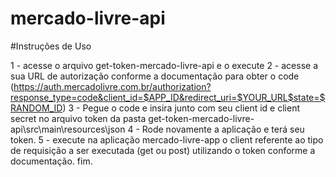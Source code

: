 # mercado-livre-api

#Instruções de Uso

1 - acesse o arquivo get-token-mercado-livre-api e o execute
2 - acesse a sua URL de autorização conforme a documentação para obter o code (https://auth.mercadolivre.com.br/authorization?response_type=code&client_id=$APP_ID&redirect_uri=$YOUR_URL$state=$RANDOM_ID)
3 - Pegue o code e insira junto com seu client id e client secret no arquivo token da pasta get-token-mercado-livre-api\src\main\resources\json
4 - Rode novamente a aplicação e terá seu token.
5 - execute na aplicação mercado-livre-app o client referente ao tipo de requisição a ser executada (get ou post) utilizando o token conforme a documentação.
fim.